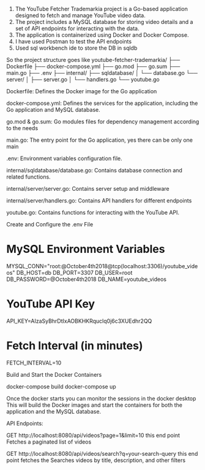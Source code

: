 1. The YouTube Fetcher Trademarkia project is a Go-based application designed to fetch and manage YouTube video data. 
2. The project includes a MySQL database for storing video details and a set of API endpoints for interacting with the data. 
3. The application is containerized using Docker and Docker Compose.
4. I have used Postman to test the API endpoints
5. Used sql workbench ide to store the DB in sqldb

So the project structure goes like
youtube-fetcher-trademarkia/
├── Dockerfile
├── docker-compose.yml
├── go.mod
├── go.sum
├── main.go
├── .env
├── internal/
    ├── sqldatabase/
    │   └── database.go
    └── server/
    │   ├── server.go
    │   └── handlers.go
    └── youtube.go

Dockerfile: Defines the Docker image for the Go application

docker-compose.yml: Defines the services for the application, including the Go application and MySQL database.

go.mod & go.sum: Go modules files for dependency management according to the needs

main.go: The entry point for the Go application, yes there can be only one main

.env: Environment variables configuration file.

internal/sqldatabase/database.go: Contains database connection and related functions.

internal/server/server.go: Contains server setup and middleware

internal/server/handlers.go: Contains API handlers for different endpoints

youtube.go: Contains functions for interacting with the YouTube API.


Create and Configure the .env File
# MySQL Environment Variables
MYSQL_CONN="root:@October4th2018@tcp(localhost:3306)/youtube_videos"
DB_HOST=db
DB_PORT=3307
DB_USER=root
DB_PASSWORD=@October4th2018
DB_NAME=youtube_videos

# YouTube API Key
API_KEY=AIzaSyBhrDtIxAOBKHKRquclq0j6c3XUEdhr2QQ

# Fetch Interval (in minutes)
FETCH_INTERVAL=10

Build and Start the Docker Containers

docker-compose build
docker-compose up

Once the docker starts you can monitor the sessions in the docker desktop
This will build the Docker images and start the containers for both the application and the MySQL database.

API Endpoints:

GET http://localhost:8080/api/videos?page=1&limit=10
this end point Fetches a paginated list of videos

GET http://localhost:8080/api/videos/search?q=your-search-query
this end point fetches the Searches videos by title, description, and other filters